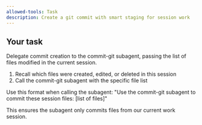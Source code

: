 ```yaml
---
allowed-tools: Task
description: Create a git commit with smart staging for session work
---
```


## Your task

Delegate commit creation to the commit-git subagent, passing the list of files modified in the current session.

1. Recall which files were created, edited, or deleted in this session
2. Call the commit-git subagent with the specific file list

Use this format when calling the subagent:
"Use the commit-git subagent to commit these session files: [list of files]"

This ensures the subagent only commits files from our current work session.